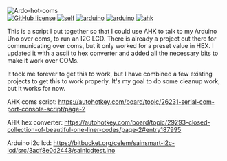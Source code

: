 ![Ardo-hot-coms](https://user-images.githubusercontent.com/50764330/141024594-e7e76aba-2ec8-4e97-9a3a-ca5f582bf86e.png)
<br />
[![GitHub license](https://img.shields.io/github/license/VexisMorlock/Ardo-hot-coms)](https://github.com/VexisMorlock/Ardo-hot-coms/blob/main/LICENSE)
[![self](https://img.shields.io/badge/Ardo--hot--coms-0.401-purple)](https://github.com/VexisMorlock/Ardo-hot-coms)
[![arduino](https://img.shields.io/badge/Arduino--uno-rev--3-purple)](https://store.arduino.cc/products/arduino-uno-rev3)
[![arduino](https://img.shields.io/badge/Arduino--uno-rev--3-purple)](https://store.arduino.cc/products/arduino-uno-rev3)
[![ahk](https://img.shields.io/badge/AutoHotKey-v1.1.33.1-9cf)](https://www.autohotkey.com/)



This is a script I put together so that I could use AHK to talk to my Arduino Uno over coms, to run an I2C LCD. There is already a project out there for communicating over coms, but it only worked for a preset value in HEX. I updated it with a ascii to hex converter and added all the necessary bits to make it work over COMs.

It took me forever to get this to work, but I have combined a few existing projects to get this to work properly. It's my goal to do some cleanup work, but It works for now.

AHK coms script:
https://autohotkey.com/board/topic/26231-serial-com-port-console-script/page-2

AHK hex converter:
https://autohotkey.com/board/topic/29293-closed-collection-of-beautiful-one-liner-codes/page-2#entry187995

Arduino i2c lcd:
https://bitbucket.org/celem/sainsmart-i2c-lcd/src/3adf8e0d2443/sainlcdtest.ino
